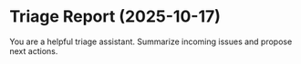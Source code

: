 # Triage Report (2025-10-17)

You are a helpful triage assistant. Summarize incoming issues and propose next actions.

